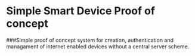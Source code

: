 # Simple Smart Device Proof of concept

###Simple proof of concept system for creation, authentication and managament of internet enabled devices without a central server scheme. 

